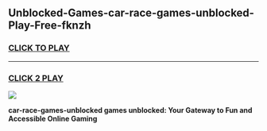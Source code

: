 
## Unblocked-Games-car-race-games-unblocked-Play-Free-fknzh
<h3>
<a href="https://premium76.site?title=car-race-games-unblocked&ref=18A1">CLICK TO PLAY</a></h3>
<hr>

<h3>
<a href="https://premium76.site?title=car-race-games-unblocked&ref=18A1">CLICK 2 PLAY</a>
  
</h3>

<a href="https://premium76.site?title=car-race-games-unblocked&ref=18A1"><img src="https://clearcache.store/games.png"></a>


**car-race-games-unblocked games unblocked: Your Gateway to Fun and Accessible Online Gaming**
